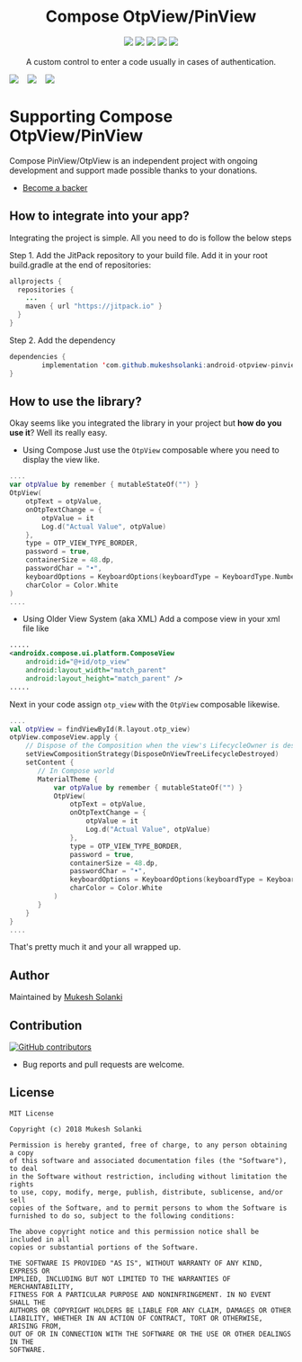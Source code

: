 <h1 align="center">Compose OtpView/PinView</h1>
<p align="center">
  <a href="https://www.codacy.com/app/mukeshsolanki/android-otpview-pinview?utm_source=github.com&amp;utm_medium=referral&amp;utm_content=mukeshsolanki/android-otpview-pinview&amp;utm_campaign=Badge_Grade"><img src="https://api.codacy.com/project/badge/Grade/ea98277d42924a09b5ae9daa5d10e424"/></a>
  <a href="https://jitpack.io/#mukeshsolanki/android-otpview-pinview"> <img src="https://jitpack.io/v/mukeshsolanki/android-otpview-pinview/month.svg" /></a>
  <a href="https://jitpack.io/#mukeshsolanki/android-otpview-pinview"> <img src="https://jitpack.io/v/mukeshsolanki/android-otpview-pinview.svg" /></a>
  <a href="https://github.com/mukeshsolanki/android-otpview-pinview/actions"> <img src="https://github.com/mukeshsolanki/android-otpview-pinview/workflows/Build/badge.svg" /></a>
  <a href="https://opensource.org/licenses/MIT"><img src="https://img.shields.io/badge/License-MIT-blue.svg"/></a>
  <br /><br />
    A custom control to enter a code usually in cases of authentication.
</p>

<img src="https://raw.githubusercontent.com/mukeshsolanki/android-otpview-pinview/master/screenshots/ss1.png" /> &nbsp;&nbsp;
<img src="https://raw.githubusercontent.com/mukeshsolanki/android-otpview-pinview/master/screenshots/ss2.png" /> &nbsp;&nbsp;
<img src="https://raw.githubusercontent.com/mukeshsolanki/android-otpview-pinview/master/screenshots/ss3.png" /> &nbsp;&nbsp;

# Supporting Compose OtpView/PinView

Compose PinView/OtpView is an independent project with ongoing development and support made possible thanks to your donations.
- [Become a backer](https://www.paypal.me/mukeshsolanki)

## How to integrate into your app?
Integrating the project is simple. All you need to do is follow the below steps

Step 1. Add the JitPack repository to your build file. Add it in your root build.gradle at the end of repositories:

```java
allprojects {
  repositories {
    ...
    maven { url "https://jitpack.io" }
  }
}
```
Step 2. Add the dependency
```java
dependencies {
        implementation 'com.github.mukeshsolanki:android-otpview-pinview:3.0.0'
}
```

## How to use the library?
Okay seems like you integrated the library in your project but **how do you use it**? Well its really easy.
- Using Compose
Just use the `OtpView` composable where you need to display the view like.
```kotlin
....
var otpValue by remember { mutableStateOf("") }
OtpView(
    otpText = otpValue,
    onOtpTextChange = {
        otpValue = it
        Log.d("Actual Value", otpValue)
    },
    type = OTP_VIEW_TYPE_BORDER,
    password = true,
    containerSize = 48.dp,
    passwordChar = "•",
    keyboardOptions = KeyboardOptions(keyboardType = KeyboardType.Number),
    charColor = Color.White
)
....
```
- Using Older View System (aka XML)
Add a compose view in your xml file like
```xml
.....
<androidx.compose.ui.platform.ComposeView
    android:id="@+id/otp_view"
    android:layout_width="match_parent"
    android:layout_height="match_parent" />
.....
```
Next in your code assign `otp_view` with the `OtpView` composable likewise.
```kotlin
....
val otpView = findViewById(R.layout.otp_view)
otpView.composeView.apply {
    // Dispose of the Composition when the view's LifecycleOwner is destroyed
    setViewCompositionStrategy(DisposeOnViewTreeLifecycleDestroyed)
    setContent {
       // In Compose world
       MaterialTheme {
           var otpValue by remember { mutableStateOf("") }
           OtpView(
               otpText = otpValue,
               onOtpTextChange = {
                   otpValue = it
                   Log.d("Actual Value", otpValue)
               },
               type = OTP_VIEW_TYPE_BORDER,
               password = true,
               containerSize = 48.dp,
               passwordChar = "•",
               keyboardOptions = KeyboardOptions(keyboardType = KeyboardType.Number),
               charColor = Color.White
           )
       }
    }
}
....
```
That's pretty much it and your all wrapped up.

## Author
Maintained by [Mukesh Solanki](https://www.github.com/mukeshsolanki)

## Contribution
[![GitHub contributors](https://img.shields.io/github/contributors/mukeshsolanki/android-otpview-pinview.svg)](https://github.com/mukeshsolanki/android-otpview-pinview/graphs/contributors)

* Bug reports and pull requests are welcome.

## License
```
MIT License

Copyright (c) 2018 Mukesh Solanki

Permission is hereby granted, free of charge, to any person obtaining a copy
of this software and associated documentation files (the "Software"), to deal
in the Software without restriction, including without limitation the rights
to use, copy, modify, merge, publish, distribute, sublicense, and/or sell
copies of the Software, and to permit persons to whom the Software is
furnished to do so, subject to the following conditions:

The above copyright notice and this permission notice shall be included in all
copies or substantial portions of the Software.

THE SOFTWARE IS PROVIDED "AS IS", WITHOUT WARRANTY OF ANY KIND, EXPRESS OR
IMPLIED, INCLUDING BUT NOT LIMITED TO THE WARRANTIES OF MERCHANTABILITY,
FITNESS FOR A PARTICULAR PURPOSE AND NONINFRINGEMENT. IN NO EVENT SHALL THE
AUTHORS OR COPYRIGHT HOLDERS BE LIABLE FOR ANY CLAIM, DAMAGES OR OTHER
LIABILITY, WHETHER IN AN ACTION OF CONTRACT, TORT OR OTHERWISE, ARISING FROM,
OUT OF OR IN CONNECTION WITH THE SOFTWARE OR THE USE OR OTHER DEALINGS IN THE
SOFTWARE.
```
